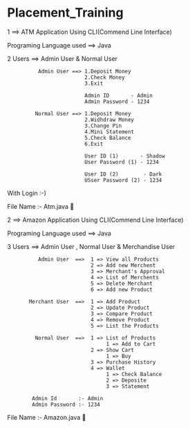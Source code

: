 # Placement_Training

1 ==> ATM Application Using CLI(Commend Line Interface)

  Programing Language used ==> Java
  
  2 Users ==> Admin User & Normal User
              
              Admin User ==> 1.Deposit Money
                             2.Check Money
                             3.Exit
                             
                             Admin ID       - Admin
                             Admin Password - 1234
                             
             Normal User ==> 1.Deposit Money
                             2.Widhdraw Money
                             3.Change Pin
                             4.Mini Statement
                             5.Check Balance
                             6.Exit
                             
                             User ID (1)       - Shadow
                             User Password (1) - 1234
                             
                             User ID (2)        - Dark
                             USser Password (2) - 1234
  With Login :-)
  
  File Name :- Atm.java 🦖

2 ==> Amazon Application Using CLI(Commend Line Interface)

  Programing Language used ==> Java
  
  3 Users ==> Admin User , Normal User & Merchandise User
  
              Admin User  ==>  1 => View all Products
                               2 => Add new Merchent
                               3 => Merchant's Approval
                               4 => List of Merchents
                               5 => Delete Merchant
                               6 => Add new Product
                               
           Merchant User  ==>  1 => Add Product
                               2 => Update Product
                               3 => Compare Product
                               4 => Remove Product
                               5 => List the Products
                               
             Normal User  ==>  1 => List of Products
                                    1 => Add to Cart
                               2 => Show Cart 
                                    1 => Buy 
                               3 => Purchase History 
                               4 => Wallet
                                    1 => Check Balance 
                                    2 => Deposite 
                                    3 => Statement
                                    
            Admin Id       :- Admin
            Admin Password :- 1234
            
  File Name :- Amazon.java 🦖
